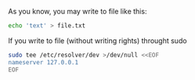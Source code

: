 As you know, you may write to file like this:

```bash
echo 'text' > file.txt
```

If you write to file (without writing rights) throught sudo

```bash
sudo tee /etc/resolver/dev >/dev/null <<EOF
nameserver 127.0.0.1
EOF
```